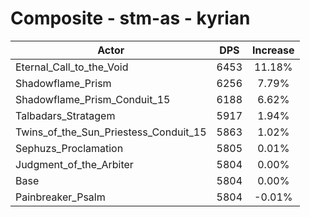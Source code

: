# Composite - stm-as - kyrian
| Actor | DPS | Increase |
|---|:---:|:---:|
|Eternal_Call_to_the_Void|6453|11.18%|
|Shadowflame_Prism|6256|7.79%|
|Shadowflame_Prism_Conduit_15|6188|6.62%|
|Talbadars_Stratagem|5917|1.94%|
|Twins_of_the_Sun_Priestess_Conduit_15|5863|1.02%|
|Sephuzs_Proclamation|5805|0.01%|
|Judgment_of_the_Arbiter|5804|0.00%|
|Base|5804|0.00%|
|Painbreaker_Psalm|5804|-0.01%|
